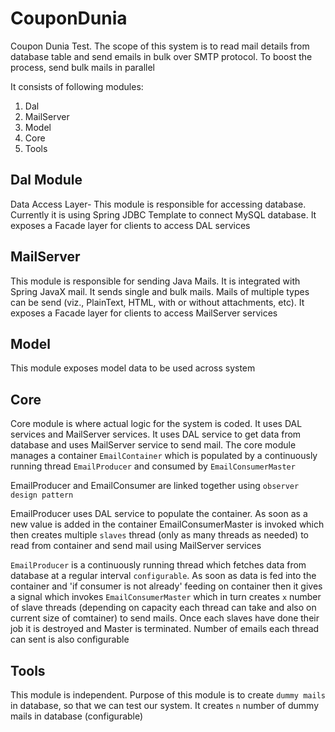 # CouponDunia
Coupon Dunia Test. The scope of this system is to read mail details from database table and send 
emails in bulk over SMTP protocol. To boost the process, send bulk mails in parallel


It consists of following modules:  
1. Dal  
2. MailServer  
3. Model  
4. Core  
5. Tools  


Dal Module
----------
Data Access Layer- This module is responsible for accessing database. Currently it is using Spring JDBC Template 
to connect MySQL database. It exposes a Facade layer for clients to access DAL services

MailServer
----------
This module is responsible for sending Java Mails. It is integrated with Spring JavaX mail. It sends single 
and bulk mails. Mails of multiple types can be send (viz., PlainText, HTML, with or without attachments, etc). 
It exposes a Facade layer for clients to access MailServer services

Model
-----
This module exposes model data to be used across system

Core
----
Core module is where actual logic for the system is coded. It uses DAL services and MailServer services. It uses 
DAL service to get data from database and uses MailServer service to send mail. The core module manages a container 
`EmailContainer` which is populated by a continuously running thread `EmailProducer` and consumed by `EmailConsumerMaster` 

EmailProducer and EmailConsumer are linked together using `observer design pattern`

EmailProducer uses DAL service to populate the container. As soon as a new value is added in the container EmailConsumerMaster 
is invoked which then creates multiple `slaves` thread (only as many threads as needed) to read from container and 
send mail using MailServer services

`EmailProducer` is a continuously running thread which fetches data from database at a regular interval `configurable`. 
As soon as data is fed into the container and 'if consumer is not already' feeding on container then it gives a signal 
which invokes `EmailConsumerMaster` which in turn creates `x` number of slave threads (depending on capacity each thread can
take and also on current size of comtainer) to send mails. Once each slaves have done their job it is destroyed and Master is 
terminated. Number of emails each thread can sent is also configurable


Tools
-----
This module is independent. Purpose of this module is to create `dummy mails` in database, so that we can test our system. 
It creates `n` number of dummy mails in database (configurable)








